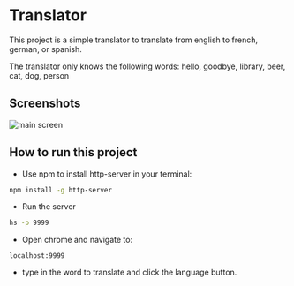 # Translator

This project is a simple translator to translate from english to french, german, or spanish.

The translator only knows the following words:
hello, goodbye, library, beer, cat, dog, person

## Screenshots
![main screen](translator.PNG)

## How to run this project
* Use npm to install http-server in your terminal:
```sh
npm install -g http-server
```
* Run the server
```sh
hs -p 9999
```
* Open chrome and navigate to:
```
localhost:9999
```
* type in the word to translate and click the language button.